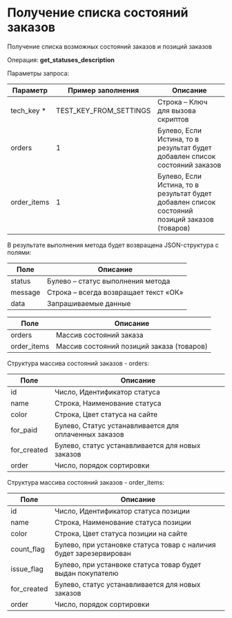 # Получение списка состояний заказов

Получение списка возможных состояний заказов и позиций заказов

Операция: **get_statuses_description**

Параметры запроса:

| **Параметр** | **Пример заполнения** | **Описание**
|---|---|---|
| tech_key *| TEST_KEY_FROM_SETTINGS | Строка – Ключ для вызова скриптов|
| orders |1|Булево, Если Истина, то в результат будет добавлен список состояний заказов|
|order_items|1|Булево, Если Истина, то в результат будет добавлен список состояний позиций заказов (товаров)|

В результате выполнения метода будет возвращена JSON-структура с полями:

|**Поле**|**Описание**|
|---|---|
|status| Булево – статус выполнения метода|
|message|Строка – всегда возвращает текст «ОК»|
|data|Запрашиваемые данные|При успешном выполнении метод возвращает данные \[data\]:|


|**Поле**|**Описание**|
|---|---|
|orders|Массив состояний заказа|
|order_items| Массив состояний позиций заказа (товаров)|


Структура массива состояний заказов - orders:

|**Поле**|**Описание**|
|---|---|
|id|Число, Идентификатор статуса|
|name|Строка, Наименование статуса|
|color|Строка, Цвет статуса на сайте|
|for_paid|Булево, Статус устанавливается для оплаченных заказов|
|for_created|Булево, статус устанавливается для новых заказов|
|order|Число, порядок сортировки|

Структура массива состояний заказов - order_items:

|**Поле**|**Описание**|
|---|---|
|id|Число, Идентификатор статуса позиции|
|name|Строка, Наименование статуса позиции|
|color|Строка, Цвет статуса позиции на сайте|
|count_flag|Булево, при установке статуса товар с наличия будет зарезервирован|
|issue_flag|Булево, при устанвоке статуса товар будет выдан покупателю|
|for_created|Булево, статус устанавливается для новых заказов|
|order|Число, порядок сортировки|